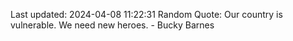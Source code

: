 Last updated: 2024-04-08 11:22:31
Random Quote: Our country is vulnerable. We need new heroes. - Bucky Barnes